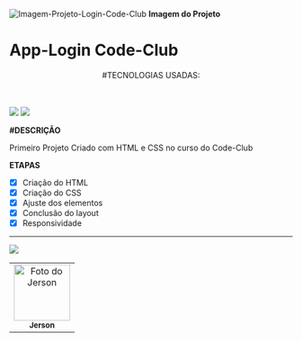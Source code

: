 ![Imagem-Projeto-Login-Code-Club](https://user-images.githubusercontent.com/93807470/166827744-a5a89114-3bfb-4752-a868-d6126121b25b.png)
 <b>Imagem do Projeto</b>

# App-Login Code-Club

<p align ="center">#TECNOLOGIAS USADAS:</p>
<br>
<br>
<a href="#"><img src="https://img.shields.io/badge/HTML5-E34F26?style=for-the-badge&logo=html5&logoColor=white"></a>
<a href="#"><img src="https://img.shields.io/badge/CSS3-1572B6?style=for-the-badge&logo=css3&logoColor=white"></a>

 <strong>#DESCRIÇÃO</strong> 
 
 Primeiro Projeto Criado com HTML e CSS no curso do Code-Club
 
 <strong>ETAPAS</strong>

- [x] Criação do HTML
- [x] Criação do CSS 
- [x] Ajuste dos elementos 
- [x] Conclusão do layout
- [x] Responsividade
----------
 
 <table>
  <tr>
    <td align="center">
      <a href="https://www.linkedin.com/in/jerson-de-carvalho-da-silveira-04815522a/">
        <img src="https://avatars3.githubusercontent.com/u/31936044" width="100px;" alt="Foto do Jerson"/>
       </a><br>
        <sub>
          <b>Jerson</b>
        </sub>
      </a>
    </td>
   
   
<a href="https://www.linkedin.com/in/jerson-de-carvalho-da-silveira-04815522a/"><img src="https://img.shields.io/badge/LinkedIn-0077B5?style=for-the-badge&logo=linkedin&logoColor=white">  
